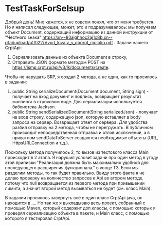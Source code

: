 # TestTaskForSelsup
Добрый день!
Мне кажется, я не совсем понял, что от меня требуется. Но я написал следующее, может, это и подразумевалось: мы получаем объект Document, содержащий информацию из данной инструкции от "Честного знака" https://xn--80ajghhoc2aj1c8b.xn--p1ai/upload/uf/022/Vvod_tovara_v_oborot_moloko.pdf . 
Задачи нашего CrptApi:
  1) Сериализовать данные из объекта Document  в строку,
  2) Отправить JSON формате методом POST на https://ismp.crpt.ru/api/v3/lk/documents/create.

Чтобы не нарушать SRP, я создал 2 метода, а не один, как то просилось в задании:
1) public String serializeDocument(Document document, String sign) - получает на вход документ и подпись, возвращает результат маппинга в строковом виде. Для сериализации используется библиотека Jackson.
2) public String sendSerializedDocument(String serializedJson) - получает на вход строку, содержащую json, которую вставляет в body запроса на сервер. Возвращает ответ от сервера. Для удобства разбил отправку на 2 метода, чтобы не перегружать. В публичном происходит непосредственная отправка и отлов исключений, а в приватном sendDataToServer создаются необходимые объекты (URL, HttpsURLConnection и т.д.).

Поскольку метода получилось 2, то вызов из тестового класса Main происходит в 2 этапа. Я нарушил условиt задачи про один метод в угоду этой приписки "Реализация должна быть максимально удобной для последующего расширения функционала." в конце ТЗ. Если мы разделим методы, то так будет правильно. 
Ввиду этого факта я не делаю проверку на количество запросов к Api во втором методе, потому что null возвращается из первого метода при привышении лимита, а значит второй метод вызываться не будет (см. класс Main). 

В задании просилось завернуть всё в один класс CrptApi.java, он находится в .... Но так же я выкладываю весь проект, собранный с помощью Maven, который содержит доп.классы, с помощью которых я проверял сериализацию объекта в пакете, и Main класс, с помощью которого я тестировал CrptApi.
